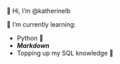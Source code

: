 🌸 Hi, I’m @katherinelb<br>

🌱 I’m currently learning:
- Python 🐍
- ***Markdown***
- Topping up my SQL knowledge 🥃


